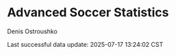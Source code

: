 # Advanced Soccer Statistics
Denis Ostroushko

<!-- gfm -->

Last successful data update: 2025-07-17 13:24:02 CST
